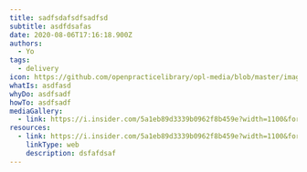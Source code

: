 ```yaml
---
title: sadfsdafsdfsadfsd
subtitle: asdfdsafas
date: 2020-08-06T17:16:18.900Z
authors:
  - Yo
tags:
  - delivery
icon: https://github.com/openpracticelibrary/opl-media/blob/master/images/Needs%20an%20Image.png?raw=true
whatIs: asdfasd
whyDo: asdfsadf
howTo: asdfsadf
mediaGallery:
  - link: https://i.insider.com/5a1eb89d3339b0962f8b459e?width=1100&format=jpeg&auto=webp
resources:
  - link: https://i.insider.com/5a1eb89d3339b0962f8b459e?width=1100&format=jpeg&auto=webp
    linkType: web
    description: dsfafdsaf
---
```

